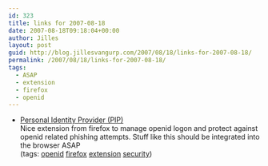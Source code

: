 ```yaml
---
id: 323
title: links for 2007-08-18
date: 2007-08-18T09:18:04+00:00
author: Jilles
layout: post
guid: http://blog.jillesvangurp.com/2007/08/18/links-for-2007-08-18/
permalink: /2007/08/18/links-for-2007-08-18/
tags:
  - ASAP
  - extension
  - firefox
  - openid
---
```

<ul class="delicious">
	<li>
		<div class="delicious-link"><a href="https://pip.verisignlabs.com/seatbelt.do">Personal Identity Provider (PIP)</a></div>
		<div class="delicious-extended">Nice extension from firefox to manage openid logon and protect against openid related phishing attempts. Stuff like this should be integrated into the browser ASAP</div>
		<div class="delicious-tags">(tags: <a href="http://del.icio.us/jillesvangurp/openid">openid</a> <a href="http://del.icio.us/jillesvangurp/firefox">firefox</a> <a href="http://del.icio.us/jillesvangurp/extension">extension</a> <a href="http://del.icio.us/jillesvangurp/security">security</a>)</div>
	</li>
</ul>

